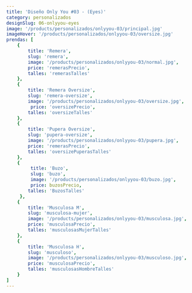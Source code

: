 ```yaml
---
title: 'Diseño Only You #03 - (Eyes)'
category: personalizados
designSlug: 06-onlyyou-eyes
image: '/products/personalizados/onlyyou-03/principal.jpg'
imageHover: '/products/personalizados/onlyyou-03/oversize.jpg'
prendas: [
    {   
        title: 'Remera',
        slug: 'remera',          
        image: '/products/personalizados/onlyyou-03/normal.jpg',
        price: 'remerasPrecio',
        talles: 'remerasTalles'
    },
    {
        title: 'Remera Oversize',
        slug: 'remera-oversize',
        image: '/products/personalizados/onlyyou-03/oversize.jpg',
         price: 'oversizePrecio',
        talles: 'oversizeTalles'
    },
    {
        title: 'Pupera Oversize',
        slug: 'pupera-oversize',
        image: '/products/personalizados/onlyyou-03/pupera.jpg',
        price: 'remerasPrecio',
        talles: 'oversizePuperasTalles'
    },
    {
         title: 'Buzo',
         slug: 'buzo',
         image: '/products/personalizados/onlyyou-03/buzo.jpg',
         price: buzosPrecio,
        talles: 'BuzosTalles'
     },
    {
        title: 'Musculosa M',
        slug: 'musculosa-mujer',
        image: '/products/personalizados/onlyyou-03/musculosa.jpg',
        price: 'musculosaPrecio',
        talles: 'musculosasMujerTalles'
    },
    {
        title: 'Musculosa H',
        slug: 'musculoso',
        image: '/products/personalizados/onlyyou-03/musculoso.jpg',
        price: 'musculosaPrecio',
        talles: 'musculosasHombreTalles'
    }
]
---
```


